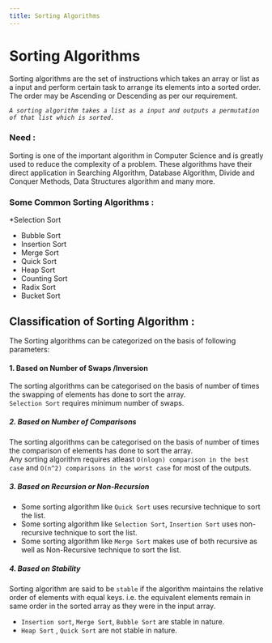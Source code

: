 ```yaml
---
title: Sorting Algorithms
---
```

# Sorting Algorithms

Sorting algorithms are the set of instructions which takes an array or list as a input and perform certain task to arrange its elements into a sorted order.
The order may be Ascending or Descending as per our requirement.

_`A sorting algorithm takes a list as a input and outputs a permutation of that list which is sorted.`_

### Need : 

Sorting is one of the important algorithm in Computer Science and is greatly used to reduce the complexity of a problem. These algorithms have their direct application in Searching Algorithm, Database Algorithm, Divide and Conquer Methods, Data Structures algorithm and many more.


### Some Common Sorting Algorithms :

*Selection Sort
* Bubble Sort
* Insertion Sort
* Merge Sort
* Quick Sort
* Heap Sort
* Counting Sort
* Radix Sort
* Bucket Sort


## Classification of Sorting Algorithm :

The Sorting algorithms can be categorized on the basis of following parameters:
#### 1. Based on Number of Swaps /Inversion
The sorting algorithms can be categorised on the basis of number of times the swapping of elements has done to sort the array.  
`Selection Sort` requires minimum number of swaps.

##### 2. Based on Number of Comparisons
The sorting algorithms can be categorised on the basis of number of times the comparison of elements has done to sort the array.  
Any sorting algorithm requires atleast `O(nlogn) comparison in the best case` and `O(n^2) comparisons in the worst case` for most of the outputs.

##### 3. Based on Recursion or Non-Recursion

* Some sorting algorithm like `Quick Sort` uses recursive technique to sort the list.
* Some sorting algorithm like `Selection Sort`, `Insertion Sort` uses non-recursive technique to sort the list.
*  Some sorting algorithm like `Merge Sort` makes use of both recursive as well as Non-Recursive technique to sort the list.

##### 4. Based on Stability

Sorting algorithm are said to be `stable` if the algorithm maintains the relative order of elements with equal keys. i.e. the equivalent elements remain in same order in the sorted array as they were in the input array.
* `Insertion sort`, `Merge Sort`, `Bubble Sort` are stable in nature.
* `Heap Sort` , `Quick Sort` are not stable in nature.

